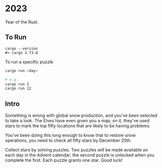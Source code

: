 # 2023

Year of the Rust.

## To Run

```
cargo --version
#> cargo 1.73.0
```

To run a specific puzzle

```bash
cargo run <day>

# e.g.
cargo run 1
cargo run 12
```

## Intro

Something is wrong with global snow production, and you've been selected to take a look. The Elves have even given you a map; on it, they've used stars to mark the top fifty locations that are likely to be having problems.

You've been doing this long enough to know that to restore snow operations, you need to check all fifty stars by December 25th.

Collect stars by solving puzzles. Two puzzles will be made available on each day in the Advent calendar; the second puzzle is unlocked when you complete the first. Each puzzle grants one star. Good luck!


